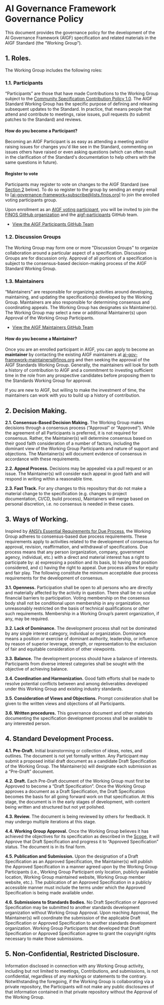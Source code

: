 # AI Governance Framework Governance Policy

This document provides the governance policy for the development of the AI Governance Framework (AIGF) specification and related materials in the AIGF Standard (the “Working Group”).

## 1.	Roles.

The Working Group includes the following roles:

### 1.1. Participants

“Participants” are those that have made Contributions to the Working Group subject to the [Community Specification Contribution Policy 1.0](https://spdx.org/licenses/Community-Spec-1.0.html).  The AIGF Standard Working Group has the specific purpose of defining and releasing subsequent updates to the Standard. In practice, that means people that attend and contribute to meetings, raise issues, pull requests (to submit patches to the Standard) and reviews.

#### How do you become a Participant?

Becoming an AIGF Participant is as easy as attending a meeting and/or raising issues for changes you'd like see in the Standard, commenting on issues others have raised or even asking questions (which can often result in the clarification of the Standard's documentation to help others with the same questions in future).

#### Register to vote
Participants may register to vote on changes to the AIGF Standard (see [Section 2](#2decision-making) below). To do so register to the group by sending an empty email to [ai-governance-framework+subscribe@lists.finos.org] to join the enrolled voting participants group.

Upon enrollment as an [AIGF voting participant](https://github.com/orgs/finos/teams/ai-governance-framework-participants), you will be invited to join the [FINOS GitHub organization](https://github.com/orgs/finos/people) and the [aigf-participants](https://github.com/orgs/finos/teams/ai-governance-framework-participants) GitHub team.

- [View the AIGF Participants GitHub Team](https://github.com/orgs/finos/teams/ai-governance-framework-participants)

### 1.2. Discussion Groups

The Working Group may form one or more "Discussion Groups" to organize collaboration around a particular aspect of a specification. Discussion Groups are for discussion only.  Approval of all portions of a specification is subject to the consensus-based decision-making process of the AIGF Standard Working Group.

### 1.3. Maintainers 

“Maintainers” are responsible for organizing activities around developing, maintaining, and updating the specification(s) developed by the Working Group.  Maintainers are also responsible for determining consensus and coordinating appeals.  The Working Group has designates six Maintainer(s). The Working Group may select a new or additional Maintainer(s) upon Approval of the Working Group Participants.  

- [View the AIGF Maintainers GitHub Team](https://github.com/orgs/finos/teams/ai-governance-framework-maintainers)

#### How do you become a Maintainer?

Once you are an enrolled participant in AIGF, you can apply to become an **maintainer** by contacting the existing AIGF maintainers at [ai-gov-framework-maintainers@finos.org](mailto:ai-gov-framework-maintainers@lists.finos.org) and then seeking the approval of the AIGF Standards Working Group. Generally, the maintainers will look for both a history of contribution to AIGF and a commitment to investing sufficient time in the role from any prospective candidates before proposing them to the Standards Working Group for approval. 

If you are new to AIGF, but willing to make the investment of time, the maintainers can work with you to build up a history of contribution.

## 2.	Decision Making.

**2.1.	Consensus-Based Decision Making.**  The Working Group makes decisions through a consensus process (“Approval” or “Approved”).  While the agreement of all Participants is preferred, it is not required for consensus.  Rather, the Maintainer(s) will determine consensus based on their good faith consideration of a number of factors, including the dominant view of the Working Group Participants and nature of support and objections.  The Maintainer(s) will document evidence of consensus in accordance with these requirements. 

**2.2.	Appeal Process.**  Decisions may be appealed via a pull request or an issue. The Maintainer(s) will consider each appeal in good faith and will respond in writing within a reasonable time.

**2.3.	Fast Track.** For any changes to this repository that do not make a material change to the specification (e.g. changes to project documentation, CI/CD, build process), Maintainers will merge based on personal discretion, i.e. no consensus is needed in these cases.

## 3.	Ways of Working.

Inspired by [ANSI’s Essential Requirements for Due Process](https://share.ansi.org/Shared%20Documents/Standards%20Activities/American%20National%20Standards/Procedures,%20Guides,%20and%20Forms/2020_ANSI_Essential_Requirements.pdf), the Working Group adheres to consensus-based due process requirements.  These requirements apply to activities related to the development of consensus for approval, revision, reaffirmation, and withdrawal of specifications.  Due process means that any person (organization, company, government agency, individual, etc.) with a direct and material interest has a right to participate by: a) expressing a position and its basis, b) having that position considered, and c) having the right to appeal. Due process allows for equity and fair play. The following constitute the minimum acceptable due process requirements for the development of consensus.

**3.1.	Openness.**  Participation shall be open to all persons who are directly and materially affected by the activity in question. There shall be no undue financial barriers to participation. Voting membership on the consensus body shall not be conditional upon membership in any organization, nor unreasonably restricted on the basis of technical qualifications or other such requirements.  Membership in a Working Group’s parent organization, if any, may be required.

**3.2.	Lack of Dominance.**  The development process shall not be dominated by any single interest category, individual or organization. Dominance means a position or exercise of dominant authority, leadership, or influence by reason of superior leverage, strength, or representation to the exclusion of fair and equitable consideration of other viewpoints.

**3.3.	Balance.**  The development process should have a balance of interests. Participants from diverse interest categories shall be sought with the objective of achieving balance.

**3.4.	Coordination and Harmonization.**  Good faith efforts shall be made to resolve potential conflicts between and among deliverables developed under this Working Group and existing industry standards.

**3.5.	Consideration of Views and Objections.**  Prompt consideration shall be given to the written views and objections of all Participants.

**3.6.	Written procedures.**  This governance document and other materials documenting the specification development process shall be available to any interested person.

## 4.	Standard Development Process.  

**4.1.	Pre-Draft.**  Initial brainstorming or collection of ideas, notes, and outlines. The document is not yet formally written. Any Participant may submit a proposed initial draft document as a candidate Draft Specification of the Working Group. The Maintainer(s) will designate each submission as a “Pre-Draft” document. 

**4.2.	Draft.**  Each Pre-Draft document of the Working Group must first be Approved to become a “Draft Specification”. Once the Working Group approves a document as a Draft Specification, the Draft Specification becomes the basis for all going forward work on that specification. At this stage, the document is in the early stages of development, with content being written and structured but not yet polished.

**4.3.	Review.** The document is being reviewed by others for feedback. It may undergo multiple iterations at this stage.

**4.4.	Working Group Approval.**  Once the Working Group believes it has achieved the objectives for its specification as described in the [Scope](./SCOPE), it will Approve that Draft Specification and progress it to “Approved Specification” status. The document is in its final form.

**4.5.	Publication and Submission.**  Upon the designation of a Draft Specification as an Approved Specification, the Maintainer(s) will publish the Approved Specification in a manner agreed upon by the Working Group Participants (i.e., Working Group Participant only location, publicly available location, Working Group maintained website, Working Group member website, etc.).  The publication of an Approved Specification in a publicly accessible manner must include the terms under which the Approved Specification is being made available under.

**4.6.	Submissions to Standards Bodies.**  No Draft Specification or Approved Specification may be submitted to another standards development organization without Working Group Approval. Upon reaching Approval, the Maintainer(s) will coordinate the submission of the applicable Draft Specification or Approved Specification to another standards development organization. Working Group Participants that developed that Draft Specification or Approved Specification agree to grant the copyright rights necessary to make those submissions.

## 5. Non-Confidential, Restricted Disclosure.

Information disclosed in connection with any Working Group activity, including but not limited to meetings, Contributions, and submissions, is not confidential, regardless of any markings or statements to the contrary.  Notwithstanding the foregoing, if the Working Group is collaborating via a private repository, the Participants will not make any public disclosures of that information contained in that private repository without the Approval of the Working Group.  
